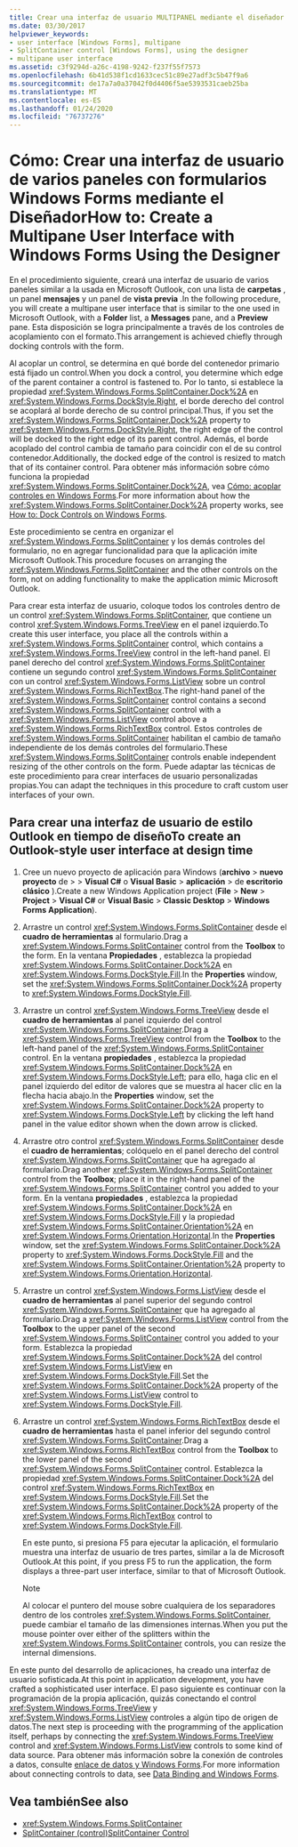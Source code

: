 ```yaml
---
title: Crear una interfaz de usuario MULTIPANEL mediante el diseñador
ms.date: 03/30/2017
helpviewer_keywords:
- user interface [Windows Forms], multipane
- SplitContainer control [Windows Forms], using the designer
- multipane user interface
ms.assetid: c3f9294d-a26c-4198-9242-f237f55f7573
ms.openlocfilehash: 6b41d538f1cd1633cec51c89e27adf3c5b47f9a6
ms.sourcegitcommit: de17a7a0a37042f0d4406f5ae5393531caeb25ba
ms.translationtype: MT
ms.contentlocale: es-ES
ms.lasthandoff: 01/24/2020
ms.locfileid: "76737276"
---
```

# <a name="how-to-create-a-multipane-user-interface-with-windows-forms-using-the-designer"></a><span data-ttu-id="a2c9d-102">Cómo: Crear una interfaz de usuario de varios paneles con formularios Windows Forms mediante el Diseñador</span><span class="sxs-lookup"><span data-stu-id="a2c9d-102">How to: Create a Multipane User Interface with Windows Forms Using the Designer</span></span>
<span data-ttu-id="a2c9d-103">En el procedimiento siguiente, creará una interfaz de usuario de varios paneles similar a la usada en Microsoft Outlook, con una lista de **carpetas** , un panel **mensajes** y un panel de **vista previa** .</span><span class="sxs-lookup"><span data-stu-id="a2c9d-103">In the following procedure, you will create a multipane user interface that is similar to the one used in Microsoft Outlook, with a **Folder** list, a **Messages** pane, and a **Preview** pane.</span></span> <span data-ttu-id="a2c9d-104">Esta disposición se logra principalmente a través de los controles de acoplamiento con el formato.</span><span class="sxs-lookup"><span data-stu-id="a2c9d-104">This arrangement is achieved chiefly through docking controls with the form.</span></span>

 <span data-ttu-id="a2c9d-105">Al acoplar un control, se determina en qué borde del contenedor primario está fijado un control.</span><span class="sxs-lookup"><span data-stu-id="a2c9d-105">When you dock a control, you determine which edge of the parent container a control is fastened to.</span></span> <span data-ttu-id="a2c9d-106">Por lo tanto, si establece la propiedad <xref:System.Windows.Forms.SplitContainer.Dock%2A> en <xref:System.Windows.Forms.DockStyle.Right>, el borde derecho del control se acoplará al borde derecho de su control principal.</span><span class="sxs-lookup"><span data-stu-id="a2c9d-106">Thus, if you set the <xref:System.Windows.Forms.SplitContainer.Dock%2A> property to <xref:System.Windows.Forms.DockStyle.Right>, the right edge of the control will be docked to the right edge of its parent control.</span></span> <span data-ttu-id="a2c9d-107">Además, el borde acoplado del control cambia de tamaño para coincidir con el de su control contenedor.</span><span class="sxs-lookup"><span data-stu-id="a2c9d-107">Additionally, the docked edge of the control is resized to match that of its container control.</span></span> <span data-ttu-id="a2c9d-108">Para obtener más información sobre cómo funciona la propiedad <xref:System.Windows.Forms.SplitContainer.Dock%2A>, vea [Cómo: acoplar controles en Windows Forms](how-to-dock-controls-on-windows-forms.md).</span><span class="sxs-lookup"><span data-stu-id="a2c9d-108">For more information about how the <xref:System.Windows.Forms.SplitContainer.Dock%2A> property works, see [How to: Dock Controls on Windows Forms](how-to-dock-controls-on-windows-forms.md).</span></span>

 <span data-ttu-id="a2c9d-109">Este procedimiento se centra en organizar el <xref:System.Windows.Forms.SplitContainer> y los demás controles del formulario, no en agregar funcionalidad para que la aplicación imite Microsoft Outlook.</span><span class="sxs-lookup"><span data-stu-id="a2c9d-109">This procedure focuses on arranging the <xref:System.Windows.Forms.SplitContainer> and the other controls on the form, not on adding functionality to make the application mimic Microsoft Outlook.</span></span>

 <span data-ttu-id="a2c9d-110">Para crear esta interfaz de usuario, coloque todos los controles dentro de un control <xref:System.Windows.Forms.SplitContainer>, que contiene un control <xref:System.Windows.Forms.TreeView> en el panel izquierdo.</span><span class="sxs-lookup"><span data-stu-id="a2c9d-110">To create this user interface, you place all the controls within a <xref:System.Windows.Forms.SplitContainer> control, which contains a <xref:System.Windows.Forms.TreeView> control in the left-hand panel.</span></span> <span data-ttu-id="a2c9d-111">El panel derecho del control <xref:System.Windows.Forms.SplitContainer> contiene un segundo control <xref:System.Windows.Forms.SplitContainer> con un control <xref:System.Windows.Forms.ListView> sobre un control <xref:System.Windows.Forms.RichTextBox>.</span><span class="sxs-lookup"><span data-stu-id="a2c9d-111">The right-hand panel of the <xref:System.Windows.Forms.SplitContainer> control contains a second <xref:System.Windows.Forms.SplitContainer> control with a <xref:System.Windows.Forms.ListView> control above a <xref:System.Windows.Forms.RichTextBox> control.</span></span> <span data-ttu-id="a2c9d-112">Estos controles de <xref:System.Windows.Forms.SplitContainer> habilitan el cambio de tamaño independiente de los demás controles del formulario.</span><span class="sxs-lookup"><span data-stu-id="a2c9d-112">These <xref:System.Windows.Forms.SplitContainer> controls enable independent resizing of the other controls on the form.</span></span> <span data-ttu-id="a2c9d-113">Puede adaptar las técnicas de este procedimiento para crear interfaces de usuario personalizadas propias.</span><span class="sxs-lookup"><span data-stu-id="a2c9d-113">You can adapt the techniques in this procedure to craft custom user interfaces of your own.</span></span>

## <a name="to-create-an-outlook-style-user-interface-at-design-time"></a><span data-ttu-id="a2c9d-114">Para crear una interfaz de usuario de estilo Outlook en tiempo de diseño</span><span class="sxs-lookup"><span data-stu-id="a2c9d-114">To create an Outlook-style user interface at design time</span></span>

1. <span data-ttu-id="a2c9d-115">Cree un nuevo proyecto de aplicación para Windows (**archivo** > **nuevo** **proyecto** de >  > **Visual C#**  o **Visual Basic** > **aplicación** > de **escritorio clásico** ).</span><span class="sxs-lookup"><span data-stu-id="a2c9d-115">Create a new Windows Application project (**File** > **New** > **Project** > **Visual C#** or **Visual Basic** > **Classic Desktop** > **Windows Forms Application**).</span></span>

2. <span data-ttu-id="a2c9d-116">Arrastre un control <xref:System.Windows.Forms.SplitContainer> desde el **cuadro de herramientas** al formulario.</span><span class="sxs-lookup"><span data-stu-id="a2c9d-116">Drag a <xref:System.Windows.Forms.SplitContainer> control from the **Toolbox** to the form.</span></span> <span data-ttu-id="a2c9d-117">En la ventana **Propiedades** , establezca la propiedad <xref:System.Windows.Forms.SplitContainer.Dock%2A> en <xref:System.Windows.Forms.DockStyle.Fill>.</span><span class="sxs-lookup"><span data-stu-id="a2c9d-117">In the **Properties** window, set the <xref:System.Windows.Forms.SplitContainer.Dock%2A> property to <xref:System.Windows.Forms.DockStyle.Fill>.</span></span>

3. <span data-ttu-id="a2c9d-118">Arrastre un control <xref:System.Windows.Forms.TreeView> desde el **cuadro de herramientas** al panel izquierdo del control <xref:System.Windows.Forms.SplitContainer>.</span><span class="sxs-lookup"><span data-stu-id="a2c9d-118">Drag a <xref:System.Windows.Forms.TreeView> control from the **Toolbox** to the left-hand panel of the <xref:System.Windows.Forms.SplitContainer> control.</span></span> <span data-ttu-id="a2c9d-119">En la ventana **propiedades** , establezca la propiedad <xref:System.Windows.Forms.SplitContainer.Dock%2A> en <xref:System.Windows.Forms.DockStyle.Left>; para ello, haga clic en el panel izquierdo del editor de valores que se muestra al hacer clic en la flecha hacia abajo.</span><span class="sxs-lookup"><span data-stu-id="a2c9d-119">In the **Properties** window, set the <xref:System.Windows.Forms.SplitContainer.Dock%2A> property to <xref:System.Windows.Forms.DockStyle.Left> by clicking the left hand panel in the value editor shown when the down arrow is clicked.</span></span>

4. <span data-ttu-id="a2c9d-120">Arrastre otro control <xref:System.Windows.Forms.SplitContainer> desde el **cuadro de herramientas**; colóquelo en el panel derecho del control <xref:System.Windows.Forms.SplitContainer> que ha agregado al formulario.</span><span class="sxs-lookup"><span data-stu-id="a2c9d-120">Drag another <xref:System.Windows.Forms.SplitContainer> control from the **Toolbox**; place it in the right-hand panel of the <xref:System.Windows.Forms.SplitContainer> control you added to your form.</span></span> <span data-ttu-id="a2c9d-121">En la ventana **propiedades** , establezca la propiedad <xref:System.Windows.Forms.SplitContainer.Dock%2A> en <xref:System.Windows.Forms.DockStyle.Fill> y la propiedad <xref:System.Windows.Forms.SplitContainer.Orientation%2A> en <xref:System.Windows.Forms.Orientation.Horizontal>.</span><span class="sxs-lookup"><span data-stu-id="a2c9d-121">In the **Properties** window, set the <xref:System.Windows.Forms.SplitContainer.Dock%2A> property to <xref:System.Windows.Forms.DockStyle.Fill> and the <xref:System.Windows.Forms.SplitContainer.Orientation%2A> property to <xref:System.Windows.Forms.Orientation.Horizontal>.</span></span>

5. <span data-ttu-id="a2c9d-122">Arrastre un control <xref:System.Windows.Forms.ListView> desde el **cuadro de herramientas** al panel superior del segundo control <xref:System.Windows.Forms.SplitContainer> que ha agregado al formulario.</span><span class="sxs-lookup"><span data-stu-id="a2c9d-122">Drag a <xref:System.Windows.Forms.ListView> control from the **Toolbox** to the upper panel of the second <xref:System.Windows.Forms.SplitContainer> control you added to your form.</span></span> <span data-ttu-id="a2c9d-123">Establezca la propiedad <xref:System.Windows.Forms.SplitContainer.Dock%2A> del control <xref:System.Windows.Forms.ListView> en <xref:System.Windows.Forms.DockStyle.Fill>.</span><span class="sxs-lookup"><span data-stu-id="a2c9d-123">Set the <xref:System.Windows.Forms.SplitContainer.Dock%2A> property of the <xref:System.Windows.Forms.ListView> control to <xref:System.Windows.Forms.DockStyle.Fill>.</span></span>

6. <span data-ttu-id="a2c9d-124">Arrastre un control <xref:System.Windows.Forms.RichTextBox> desde el **cuadro de herramientas** hasta el panel inferior del segundo control <xref:System.Windows.Forms.SplitContainer>.</span><span class="sxs-lookup"><span data-stu-id="a2c9d-124">Drag a <xref:System.Windows.Forms.RichTextBox> control from the **Toolbox** to the lower panel of the second <xref:System.Windows.Forms.SplitContainer> control.</span></span> <span data-ttu-id="a2c9d-125">Establezca la propiedad <xref:System.Windows.Forms.SplitContainer.Dock%2A> del control <xref:System.Windows.Forms.RichTextBox> en <xref:System.Windows.Forms.DockStyle.Fill>.</span><span class="sxs-lookup"><span data-stu-id="a2c9d-125">Set the <xref:System.Windows.Forms.SplitContainer.Dock%2A> property of the <xref:System.Windows.Forms.RichTextBox> control to <xref:System.Windows.Forms.DockStyle.Fill>.</span></span>

     <span data-ttu-id="a2c9d-126">En este punto, si presiona F5 para ejecutar la aplicación, el formulario muestra una interfaz de usuario de tres partes, similar a la de Microsoft Outlook.</span><span class="sxs-lookup"><span data-stu-id="a2c9d-126">At this point, if you press F5 to run the application, the form displays a three-part user interface, similar to that of Microsoft Outlook.</span></span>

    > [!NOTE]
    > <span data-ttu-id="a2c9d-127">Al colocar el puntero del mouse sobre cualquiera de los separadores dentro de los controles <xref:System.Windows.Forms.SplitContainer>, puede cambiar el tamaño de las dimensiones internas.</span><span class="sxs-lookup"><span data-stu-id="a2c9d-127">When you put the mouse pointer over either of the splitters within the <xref:System.Windows.Forms.SplitContainer> controls, you can resize the internal dimensions.</span></span>

<span data-ttu-id="a2c9d-128">En este punto del desarrollo de aplicaciones, ha creado una interfaz de usuario sofisticada.</span><span class="sxs-lookup"><span data-stu-id="a2c9d-128">At this point in application development, you have crafted a sophisticated user interface.</span></span> <span data-ttu-id="a2c9d-129">El paso siguiente es continuar con la programación de la propia aplicación, quizás conectando el control <xref:System.Windows.Forms.TreeView> y <xref:System.Windows.Forms.ListView> controles a algún tipo de origen de datos.</span><span class="sxs-lookup"><span data-stu-id="a2c9d-129">The next step is proceeding with the programming of the application itself, perhaps by connecting the <xref:System.Windows.Forms.TreeView> control and <xref:System.Windows.Forms.ListView> controls to some kind of data source.</span></span> <span data-ttu-id="a2c9d-130">Para obtener más información sobre la conexión de controles a datos, consulte [enlace de datos y Windows Forms](../data-binding-and-windows-forms.md).</span><span class="sxs-lookup"><span data-stu-id="a2c9d-130">For more information about connecting controls to data, see [Data Binding and Windows Forms](../data-binding-and-windows-forms.md).</span></span>

## <a name="see-also"></a><span data-ttu-id="a2c9d-131">Vea también</span><span class="sxs-lookup"><span data-stu-id="a2c9d-131">See also</span></span>

- <xref:System.Windows.Forms.SplitContainer>
- [<span data-ttu-id="a2c9d-132">SplitContainer (control)</span><span class="sxs-lookup"><span data-stu-id="a2c9d-132">SplitContainer Control</span></span>](splitcontainer-control-windows-forms.md)
